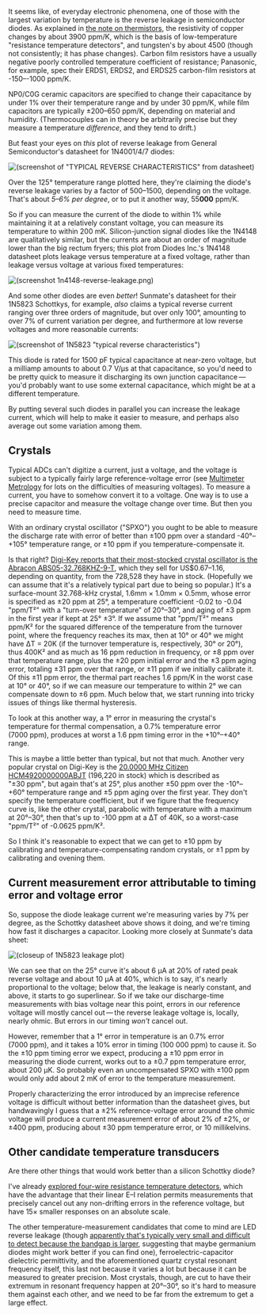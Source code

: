 It seems like, of everyday electronic phenomena, one of those with the
largest variation by temperature is the reverse leakage in
semiconductor diodes.  As explained in [the note on
thermistors](thermistors.md), the resistivity of copper changes by
about 3900 ppm/K, which is the basis of low-temperature "resistance
temperature detectors", and tungsten's by about 4500 (though not
consistently; it has phase changes).  Carbon film resistors have a
usually negative poorly controlled temperature coefficient of
resistance; Panasonic, for example, spec their ERDS1, ERDS2, and
ERDS25 carbon-film resistors at -150–-1000 ppm/K.

[1]: http://users.ece.utexas.edu/~valvano/Volume1/CarbonFilmresistors.pdf

NP0/C0G ceramic capacitors are specified to change their capacitance
by under 1% over their temperature range and by under 30 ppm/K, while
film capacitors are typically ±200–650 ppm/K, depending on material
and humidity.  (Thermocouples can in theory be arbitrarily precise but
they measure a temperature *difference*, and they tend to drift.)  

But feast your eyes on *this* plot of reverse leakage from General
Semiconductor's datasheet for 1N4001/4/7 diodes:

![(screenshot of "TYPICAL REVERSE CHARACTERISTICS" from datasheet)](1n4004-reverse-leakage.png)



Over the 125° temperature range plotted here, they're claiming the
diode's reverse leakage varies by a factor of 500–1500, depending on
the voltage.  That's about *5–6% per degree*, or to put it another
way, 55**000** ppm/K.

So if you can measure the current of the diode to within 1% while
maintaining it at a relatively constant voltage, you can measure its
temperature to within 200 mK.  Silicon-junction signal diodes like the
1N4148 are qualitatively similar, but the currents are about an order
of magnitude lower than the big rectum fryers; this plot from Diodes
Inc.'s 1N4148 datasheet plots leakage versus temperature at a fixed
voltage, rather than leakage versus voltage at various fixed
temperatures:

![(screenshot 1n4148-reverse-leakage.png)](1n4148-reverse-leakage.png)



And some other diodes are even
*better*!  Sunmate's datasheet for their 1N5823 Schottkys, for
example, *also* claims a typical reverse current ranging over three
orders of magnitude, but over only 100°, amounting to over 7% of
current variation per degree, and furthermore at low reverse voltages
and more reasonable currents:

![(screenshot of 1N5823 "typical reverse characteristics")](1n5823-reverse-leakage.png)



This diode is rated for 1500 pF typical capacitance at near-zero
voltage, but a milliamp amounts to about 0.7 V/μs at that capacitance,
so you'd need to be pretty quick to measure it discharging its own
junction capacitance — you'd probably want to use some external
capacitance, which might be at a different temperature.

By putting several such diodes in parallel you can increase the
leakage current, which will help to make it easier to measure, and
perhaps also average out some variation among them.

Crystals
--------

Typical ADCs can't digitize a current, just a voltage, and the voltage
is subject to a typically fairly large reference-voltage error (see
[Multimeter Metrology](multimeter-metrology.md) for lots on the
difficulties of measuring voltages).  To measure a current, you have
to somehow convert it to a voltage.  One way is to use a precise
capacitor and measure the voltage change over time.  But then you need
to measure time.

With an ordinary crystal oscillator ("SPXO") you ought to be able to
measure the discharge rate with error of better than ±100 ppm over a
standard -40°–+105° temperature range, or ±10 ppm if you
temperature-compensate it.

Is that right?  [Digi-Key reports that their most-stocked crystal
oscillator is the Abracon ABS05-32.768KHZ-9-T][2], which they sell for
US$0.67–1.16, depending on quantity, from the 728,528 they have in
stock.  (Hopefully we can assume that it's a relatively typical part
due to being so popular.)  It's a surface-mount 32.768-kHz crystal,
1.6mm × 1.0mm × 0.5mm, whose error is specified as ±20 ppm at 25°, a
temperature coefficient -0.02 to -0.04 "ppm/T²" with a "turn-over
temperature" of 20°–30°, and aging of ±3 ppm in the first year if kept
at 25° ±3°.  If we assume that "ppm/T²" means ppm/K² for the squared
difference of the temperature from the turnover point, where the
frequency reaches its max, then at 10° or 40° we might have ΔT = 20K
(if the turnover temperature is, respectively, 30° or 20°), thus 400K²
and as much as 16 ppm reduction in frequency, or ±8 ppm over that
temperature range, plus the ±20 ppm initial error and the ±3 ppm aging
error, totaling ±31 ppm over that range, or ±11 ppm if we initially
calibrate it.  Of this ±11 ppm error, the thermal part reaches
1.6 ppm/K in the worst case at 10° or 40°, so if we can measure our
temperature to within 2° we can compensate down to ±6 ppm.  Much below
that, we start running into tricky issues of things like thermal
hysteresis.

[2]: https://www.digikey.com/en/products/detail/abracon-llc/ABS05-32-768KHZ-9-T/3508064

To look at this another way, a 1° error in measuring the crystal's
temperature for thermal compensation, a 0.7% temperature error
(7000 ppm), produces at worst a 1.6 ppm timing error in the +10°–+40°
range.

This is maybe a little better than typical, but not that much.
Another very popular crystal on Digi-Key is the [20.0000 MHz Citizen
HCM4920000000ABJT][3] (196,220 in stock) which is described as
"±30 ppm", but again that's at 25°, plus another ±50 ppm over the
-10°–+60° temperature range and ±5 ppm aging over the first year.
They don't specify the temperature coefficient, but if we figure that
the frequency curve is, like the other crystal, parabolic with
temperature with a maximum at 20°–30°, then that's up to -100 ppm at a
ΔT of 40K, so a worst-case "ppm/T²" of -0.0625 ppm/K².

[3]: https://www.digikey.com/en/products/detail/citizen-finedevice-co-ltd/HCM4920000000ABJT/284290

So I think it's reasonable to expect that we can get to ±10 ppm by
calibrating and temperature-compensating random crystals, or ±1 ppm by
calibrating and ovening them.

Current measurement error attributable to timing error and voltage error
------------------------------------------------------------------------

So, suppose the diode leakage current we're measuring varies by 7% per
degree, as the Schottky datasheet above shows it doing, and we're
timing how fast it discharges a capacitor.  Looking more closely at
Sunmate's data sheet:

![(closeup of 1N5823 leakage plot)](1n5823-reverse-leakage-closeup.png)



We can see that on the 25° curve it's about 6 μA at 20% of rated peak
reverse voltage and about 10 μA at 40%, which is to say, it's nearly
proportional to the voltage; below that, the leakage is nearly
constant, and above, it starts to go superlinear.  So if we take our
discharge-time measurements with bias voltage near this point, errors
in our reference voltage will mostly cancel out — the reverse leakage
voltage is, locally, nearly ohmic.  But errors in our timing *won't*
cancel out.

However, remember that a 1° error in temperature is an 0.7% error
(7000 ppm), and it takes a 10% error in timing (100 000 ppm) to cause
it.  So the ±10 ppm timing error we expect, producing a ±10 ppm error
in measuring the diode current, works out to a ±0.7 ppm temperature
error, about 200 μK.  So probably even an uncompensated SPXO with
±100 ppm would only add about 2 mK of error to the temperature
measurement.

Properly characterizing the error introduced by an imprecise reference
voltage is difficult without better information than the datasheet
gives, but handwavingly I guess that a ±2% reference-voltage error
around the ohmic voltage will produce a current measurement error of
about 2% of ±2%, or ±400 ppm, producing about ±30 ppm temperature
error, or 10 millikelvins.

Other candidate temperature transducers
---------------------------------------

Are there other things that would work better than a silicon Schottky
diode?

I've already [explored four-wire resistance temperature
detectors](thermistors.md), which have the advantage that their linear
E–I relation permits measurements that precisely cancel out any
non-drifting errors in the reference voltage, but have 15× smaller
responses on an absolute scale.

The other temperature-measurement candidates that come to mind are LED
reverse leakage (though [apparently that's typically very small
and difficult to detect because the bandgap is larger][4], suggesting
that maybe germanium diodes might work better if you can find one),
ferroelectric-capacitor dielectric permittivity, and the aforementioned
quartz crystal resonant frequency itself, this last not because it
varies a lot but because it can be measured to greater precision.
Most crystals, though, are cut to have their extremum in resonant
frequency happen at 20°–30°, so it's hard to measure them against each
other, and we need to be far from the extremum to get a large effect.

[4]: https://electronics.stackexchange.com/questions/289990/reverse-saturation-currents-of-a-led